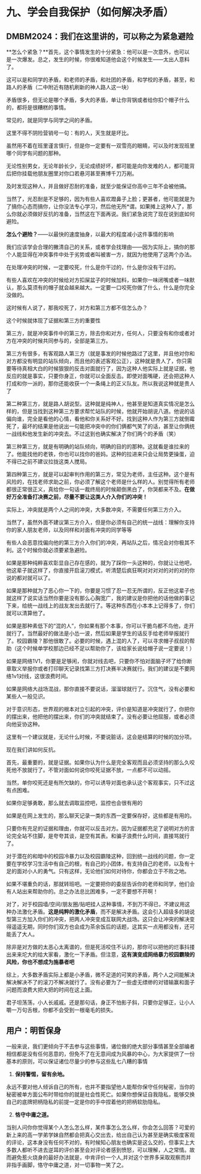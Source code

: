 # 九、学会自我保护（如何解决矛盾）

## DMBM2024：我们在这里讲的，可以称之为**紧急避险**

**怎么个紧急？**首先，这个事情发生的十分紧急：他可以是一次意外，也可以是一次爆发。总之，发生的时候，你很难知道他会这个时候发生——太出人意料了。

这可以是和同学的矛盾，和老师的矛盾，和社团的矛盾，和学校的矛盾，甚至，和路人的矛盾（二中附近有随机刷新的神人路人这一块）

矛盾很多，但无论是哪个矛盾，多大的矛盾，单让你背锅或者给你扣个帽子什么的，都将是很糟糕的事情。

常见的，就是同学与同学之间的矛盾。

这里不得不阴险营销号一句：有的人，天生就是坏比。

虽然用不着在班里谨言慎行，但是你一定要有一双雪亮的眼睛，可以及时发现班里哪个同学有问题的那种。

无论性别男女，无论年龄长少，无论成绩好坏，都可能是向你发难的人，都可能背后把你挂载他朋友圈里对你口若悬河甚至赛博千刀万剐。

及时发现这种人，并且做好忍耐的准备，就至少能保证你高中三年不会被他搞。

当然了，光忍耐是不足够的，因为有些人喜欢蹬鼻子上脸；更甚者，他可能就是为了搞你心态而搞你，让你没法专心学习，然后他无所\*谓。如果摊上这种人了，那么你就必须做好反抗的准备，当然这在下面再说。我们紧急说完了现在说到底如何避险。

**怎么个避险？**——以最快的速度抽身，以最大的程度减小这件事情的影响

我们应该学会合理的撇清自己的关系，或者学会找理由——因为实际上，搞你的那个人能显得在冲突事件中处于劣势或者叫被害一方，就因为他使用了这两个办法。

在处理冲突的时候，一定要咬死，什么是你干过的，什么是你没有干过的。

有些人喜欢在冲突的时候给对方扣屎盆子的时候加料，如果你一味闭嘴或者一味默认，那么莫须有的帽子就会越来越大。一定要一口咬死你做了什么，什么是你完全没做的。

这时候有人说了，那我咬死了，对方和第三方都不信怎么办？

这个时候就体现了证据和第三方的重要性

第三方，就是冲突事件中的第三方，除去你和对方，任何人，只要没有和你或者对方在冲突的时候共同参与的，全部是第三方。

第三方有很多，有客观路人第三方（就是事发的时候他路过了这里，并且他对你和对方都没有明显的站队倾向，而且他的表述客观公正），这种就是贵人了，你只需要等待真相大白的时候狠狠的反击对面就行了，因为这种人他实际上就是证据，他反应的就是事实，只要你身正，你就可以全面反击。即使对面嘴硬，还会把这种人打成和你一派的，那你还能收获一个一条绳上的正义队友。所以我说这种就是贵人了

第二种第三方，就是路人胡说型。这种就是纯神人，他甚至是知道真实情况是怎么样的，但是当找到这种第三方要求帮忙站队的时候，他就开始胡说八道。他说的话偏向谁，完全是看他的心情，看他和你关系好不好。找到这种人作为第三方就倒霉死了，最坏的结果是他说出一句能把冲突中的你们俩都气笑了的话，甚至让你俩统一战线和他发生新的冲突去。不过这到也确实解决了你们两个的矛盾（笑）

第三种第三方，就是有明确的站队倾向，明确的目的的那种。这就看是谁拉来的了。他能找他的老铁，你也可以找你的爸妈。这种的拉进来只会让局势更操蛋，迫不得已之前不建议拉拢这类人搅局。

第四种第三方，就是可以起审判作用的第三方，常见为老师，主任这种。这个是有风险的，在找老师求助之前，你必须了解这个老师是什么样的人。别觉得所有老师都很正常很正义，真给你一句话一裁终局的时候颠倒黑白了，你哭都来不及。**在做好万全准备打决赛之前，尽量不要让这类人介入你们的冲突！**

实际上，冲突就是两个人之间的冲突，大多数冲突，不需要任何第三方介入。

当然了，虽然外面不建议第三方介入，但是你必须有自己的统一战线：理解你支持你的家人朋友老师，以及同样和对面有冲突的同学等等

有些人会恶意找偏向他的第三方介入你们的冲突，再站队之后，情况会对你极其不利。这个时候你就必须要紧急避险。

如果是那种纯粹喜欢彰显自己存在感的，就为了踩你一头这种的，你就让让他吧，他这辈子就这样了，你直接开启滚刀模式，听清楚后疯狂啊对对对对的对的对的你说的都对就可以了。

如果是那种就为了恶心你一下的，你要是习惯了忍一忍无所谓的，反正他这辈子也就这样了说实话当然你要是没有那么心胸宽广，我的建议是你把他的话他做的事记下来，给统一战线上的战友发出去就行了。等这种东西在小本本上记得多了，你们就可以清算他了。

如果是那种素低下的“混的人”，你如果有那个本事，你可以干脆鸟都不鸟他，走开就行了。当然最好的做法是小怂一波，然后如果是学生的话反手给老师举报就行了。校园霸陵？那他很敢了。必要的时候，遇上混的人了，可以寻求帽子叔叔的帮助（这个时候单学校那边已经不足以帮助你了，该给家长说给帽子说一定要说！）

如果是网络1V1，你要是足够闲，你就对线去吧，只要你不怕对面脑子坏了给你断章取义举报你或者打印聊天记录找第三方打决赛半决赛就行。我们的建议是不要网络1v1对线，这很浪费时间。

如果是网络大战场混战，那你直接不要说话，溜溜球就行了。沉住气，没有必要和某些人一般见识。

对于意识形态，世界观的根本对立引起的冲突，评价是知道是冲突就行了，你把你的摆出来，他把他的摆出来，你们的冲突就结束了。没有必要让他屈服，或者必须向他妥协这种。

这里有一个建议就是，无论什么时候，不要说脏话，这会是结算的时候的加分项。

现在我们讲如何反抗。

首先，最重要的，就是证据。如果你认为什么是完全客观而且必须坚持的那么久咬死他不放就行了。不管对面如何说你咬死证据不放，一点都不可以动摇。

当然，单你咬死还是有所欠缺的，你可以诱导对面也承认这个客观事实，只不过这有点困难。

如果你足够勇敢，那么就去调取监控吧，监控也会很有用的

如果是在网上发生的，那么聊天记录一类的东西一定要保存好，这些都是有用的。

只要你有充足的证据和理由，你就可以反击对方。因为证据都充足了说明对方的言论完全站不住脚，是夸夸其谈，是空有其表。和骗子浪费什么时间，直接骂就行了。

对于潜在的和暗中的校园冷暴力以及校园霸陵这种，回到统一战线的问题，你一定要在学校学习生活中有自己的根，有自己的小团体，有支持自己的老师，以及有十足的面对小人的勇气。只有这样，无论他们如何对待你，你都会立于不败之地。

如果不堪重负的话，那就转班吧。一定要把你的委屈告诉你的老师和同学，他们会有人站出来帮助你的。总之办法总比困难多，一定不要想不开啊！

对了，对于校园墙/空间/朋友圈/贴吧挂人这种事情，不到万不得已，不建议用这种办法激化矛盾。**这是纯粹的激化矛盾**，而不是解决矛盾。这会引入超级多的胡说型第三方加入你们的冲突，把两人冲突变成互联网大战场。这只会让冲突的解决变得遥遥无期，同时你们双方也会成为茶余饭后的话题，这其实一点用都没有，还可能丢了大人。


除非是对方做的太恶心太离谱的，但是死活咬住不认的，那你可以把他的烂事抖搂出来来坨大的给大家看，激化一下矛盾。但注意，**这有演变成网络暴力校园霸陵的风险，你也不想成为施暴者吧**

综上，大多数矛盾实际上都是小矛盾，微不足道的可笑的矛盾，两个人之间能解决解决解决不了的滚刀不解决就行了。没有必要为了一些虚无缥缈的对错输赢和面子问题而浪费大把大把的时间在这上面。

君子坦荡荡，小人长戚戚。还是那句话，身正不怕影子斜，只要你足够正，让小人嚼一万句舌根，你都不会受到一根毫毛的损失。

## **用户：明哲保身**

一般来说，我们更倾向于不去参与这些事情，诸位做的绝大部分事情甚至全部编者相信都是没有任何恶意的，但免不了在无意间成为风暴的中心，为大家提供了一份基本的原则，可以保证诸位尽量少的参与这些乱七八糟的事情

1. **保持警惕，留有余地。**

永远不要对他人倾诉自己的所有，也并不要指望他人能帮你保守任何秘密，当你的秘密被单方面公布时带给你的就是社会性死亡。如果你想保证自我隐私，能够交换自己的底牌把柄隐私的前提一定是你的手中捏着他的把柄软肋隐私。

2. **恪守中庸之道。**

当别人问你你觉得某个人怎么怎么样，某件事怎么怎么样，你会怎么回答？可爱的新上来的高一学弟学妹自然都会把真心交出去，给出自己认为甚至是确实极度客观的评论，这本身没有任何不对的，有时候知心朋友也确实是这么交的，但事实上大多数人都听不进去逆耳的评价甚至会对评论者感到愤怒，可以理解，人之常情。故而避免惹火烧身的最好办法就是，中肯评价一个人,并对这个世界多采取观察而并非指手画脚，恪守中庸之道，对一切事物一笑了之。